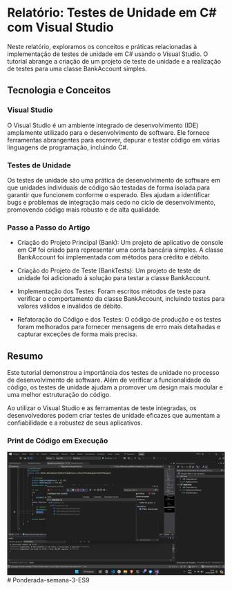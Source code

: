 # Relatório: Testes de Unidade em C# com Visual Studio

Neste relatório, exploramos os conceitos e práticas relacionadas à implementação de testes de unidade em C# usando o Visual Studio. O tutorial abrange a criação de um projeto de teste de unidade e a realização de testes para uma classe BankAccount simples.

## Tecnologia e Conceitos
### Visual Studio
O Visual Studio é um ambiente integrado de desenvolvimento (IDE) amplamente utilizado para o desenvolvimento de software. Ele fornece ferramentas abrangentes para escrever, depurar e testar código em várias linguagens de programação, incluindo C#.

### Testes de Unidade
Os testes de unidade são uma prática de desenvolvimento de software em que unidades individuais de código são testadas de forma isolada para garantir que funcionem conforme o esperado. Eles ajudam a identificar bugs e problemas de integração mais cedo no ciclo de desenvolvimento, promovendo código mais robusto e de alta qualidade.

### Passo a Passo do Artigo
- Criação do Projeto Principal (Bank): Um projeto de aplicativo de console em C# foi criado para representar uma conta bancária simples. A classe BankAccount foi implementada com métodos para crédito e débito.

- Criação do Projeto de Teste (BankTests): Um projeto de teste de unidade foi adicionado à solução para testar a classe BankAccount.

- Implementação dos Testes: Foram escritos métodos de teste para verificar o comportamento da classe BankAccount, incluindo testes para valores válidos e inválidos de débito.

- Refatoração do Código e dos Testes: O código de produção e os testes foram melhorados para fornecer mensagens de erro mais detalhadas e capturar exceções de forma mais precisa.

## Resumo
Este tutorial demonstrou a importância dos testes de unidade no processo de desenvolvimento de software. Além de verificar a funcionalidade do código, os testes de unidade ajudam a promover um design mais modular e uma melhor estruturação do código.

Ao utilizar o Visual Studio e as ferramentas de teste integradas, os desenvolvedores podem criar testes de unidade eficazes que aumentam a confiabilidade e a robustez de seus aplicativos.

### Print de Código em Execução
![Alt text](image.png)# Ponderada-semana-3-ES9
